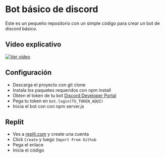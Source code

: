 
# Bot básico de discord

Este es un pequeño repositorio con un simple código para crear un bot de discord básico.






## Vídeo explicativo
[![Ver video](https://youtu.be/Ur7MRCwqmgE)](https://youtu.be/Ur7MRCwqmgE)

## Configuración

- Descarga el proyecto con git clone
- Instala los paquetes requeridos con npm install
- Obten el token de tu bot [Discord Developer Portal](https://discord.com/developers/applications)
- Pega tu token en `bot.login(TU_TOKEN_AQUI)`
- Inicia el bot con con npm server.js



## Replit

 - Ves a [replit.com](https://replit.com) y create una cuenta
 - Click `Create` y luego `Import From Github`
 - Pega el enlace
 - Inicia el código
